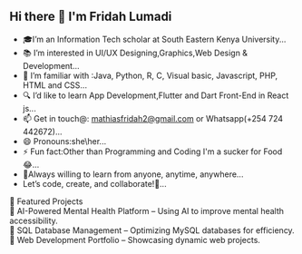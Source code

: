 ## Hi there 👋 I'm Fridah Lumadi

- 🎓I’m  an Information Tech scholar at South Eastern Kenya University...
- 📚 I’m interested in UI/UX Designing,Graphics,Web Design & Development...
- 🏡 I’m familiar with :Java, Python, R, C, Visual basic, Javascript, PHP, HTML and CSS...
- 🔍 I’d like to learn App Development,Flutter and Dart Front-End in React js...
- 📫 Get in touch@: mathiasfridah2@gmail.com or Whatsapp(+254 724 442672)...
- 😄 Pronouns:she\her...
- ⚡ Fun fact:Other than Programming and Coding I'm a sucker for Food😂...
- 🤝Always willing to learn from anyone, anytime, anywhere...
- Let’s code, create, and collaborate!🚀...

📌 Featured Projects<br>
🔹 AI-Powered Mental Health Platform – Using AI to improve mental health accessibility.<br>
🔹 SQL Database Management – Optimizing MySQL databases for efficiency. <br>
🔹 Web Development Portfolio – Showcasing dynamic web projects.<br>

